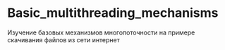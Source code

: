 # Basic_multithreading_mechanisms
Изучение базовых механизмов многопоточности на примере скачивания файлов из сети интернет
